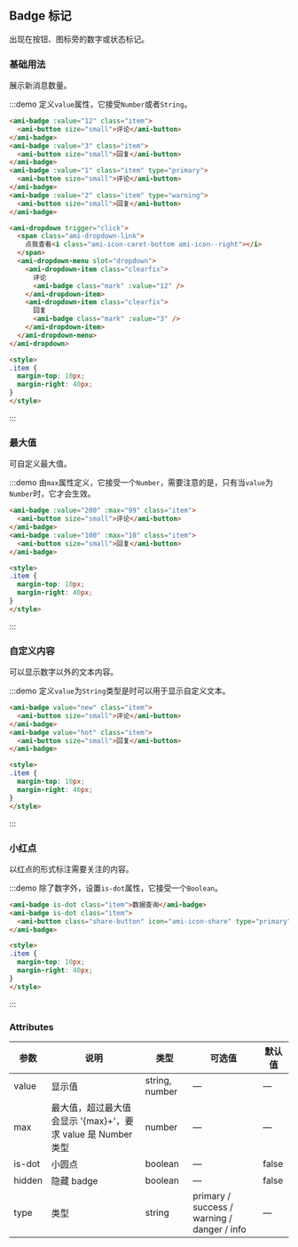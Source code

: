 ## Badge 标记

出现在按钮、图标旁的数字或状态标记。

### 基础用法
展示新消息数量。

:::demo 定义`value`属性，它接受`Number`或者`String`。

```html
<ami-badge :value="12" class="item">
  <ami-button size="small">评论</ami-button>
</ami-badge>
<ami-badge :value="3" class="item">
  <ami-button size="small">回复</ami-button>
</ami-badge>
<ami-badge :value="1" class="item" type="primary">
  <ami-button size="small">评论</ami-button>
</ami-badge>
<ami-badge :value="2" class="item" type="warning">
  <ami-button size="small">回复</ami-button>
</ami-badge>

<ami-dropdown trigger="click">
  <span class="ami-dropdown-link">
    点我查看<i class="ami-icon-caret-bottom ami-icon--right"></i>
  </span>
  <ami-dropdown-menu slot="dropdown">
    <ami-dropdown-item class="clearfix">
      评论
      <ami-badge class="mark" :value="12" />
    </ami-dropdown-item>
    <ami-dropdown-item class="clearfix">
      回复
      <ami-badge class="mark" :value="3" />
    </ami-dropdown-item>
  </ami-dropdown-menu>
</ami-dropdown>

<style>
.item {
  margin-top: 10px;
  margin-right: 40px;
}
</style>
```
:::

### 最大值
可自定义最大值。

:::demo 由`max`属性定义，它接受一个`Number`，需要注意的是，只有当`value`为`Number`时，它才会生效。

```html
<ami-badge :value="200" :max="99" class="item">
  <ami-button size="small">评论</ami-button>
</ami-badge>
<ami-badge :value="100" :max="10" class="item">
  <ami-button size="small">回复</ami-button>
</ami-badge>

<style>
.item {
  margin-top: 10px;
  margin-right: 40px;
}
</style>
```
:::

### 自定义内容
可以显示数字以外的文本内容。

:::demo 定义`value`为`String`类型是时可以用于显示自定义文本。

```html
<ami-badge value="new" class="item">
  <ami-button size="small">评论</ami-button>
</ami-badge>
<ami-badge value="hot" class="item">
  <ami-button size="small">回复</ami-button>
</ami-badge>

<style>
.item {
  margin-top: 10px;
  margin-right: 40px;
}
</style>
```
:::

### 小红点
以红点的形式标注需要关注的内容。

:::demo 除了数字外，设置`is-dot`属性，它接受一个`Boolean`。

```html
<ami-badge is-dot class="item">数据查询</ami-badge>
<ami-badge is-dot class="item">
  <ami-button class="share-button" icon="ami-icon-share" type="primary"></ami-button>
</ami-badge>

<style>
.item {
  margin-top: 10px;
  margin-right: 40px;
}
</style>
```
:::

### Attributes
| 参数          | 说明            | 类型            | 可选值                 | 默认值   |
|------------- |---------------- |---------------- |---------------------- |-------- |
| value        | 显示值           | string, number  |          —            |    —    |
| max          | 最大值，超过最大值会显示 '{max}+'，要求 value 是 Number 类型    | number  |         —              |     —    |
| is-dot       | 小圆点           | boolean         |         —             |  false  |
| hidden       | 隐藏 badge       | boolean         |         —             |  false  |
| type         | 类型             | string          | primary / success / warning / danger / info |    —    |
